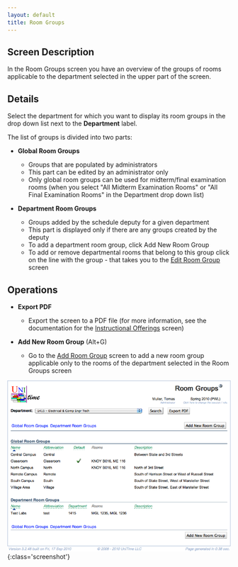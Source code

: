 ```yaml
---
layout: default
title: Room Groups
---
```



## Screen Description


 In the Room Groups screen you have an overview of the groups of rooms applicable to the department selected in the upper part of the screen.

## Details


 Select the department for which you want to display its room groups in the drop down list next to the **Department** label.


 The list of groups is divided into two parts:

* **Global Room Groups**
	* Groups that are populated by administrators
	* This part can be edited by an administrator only
	* Only global room groups can be used for midterm/final examination rooms (when you select "All Midterm Examination Rooms" or "All Final Examination Rooms" in the Department drop down list)

* **Department Room Groups**
	* Groups added by the schedule deputy for a given department
	* This part is displayed only if there are any groups created by the deputy
	* To add a department room group, click Add New Room Group
	* To add or remove departmental rooms that belong to this group click on the line with the group - that takes you to the [Edit Room Group](edit-room-group) screen

## Operations

* **Export PDF**
	* Export the screen to a PDF file (for more information, see the documentation for the [Instructional Offerings](instructional-offerings) screen)

* **Add New Room Group** (Alt+G)
	* Go to the [Add Room Group](add-room-group) screen to add a new room group applicable only to the rooms of the department selected in the Room Groups screen


![Room Groups](images/room-groups-1.png){:class='screenshot'}
